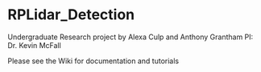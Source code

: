 # RPLidar_Detection

Undergraduate Research project by Alexa Culp and Anthony Grantham
PI: Dr. Kevin McFall

Please see the Wiki for documentation and tutorials
